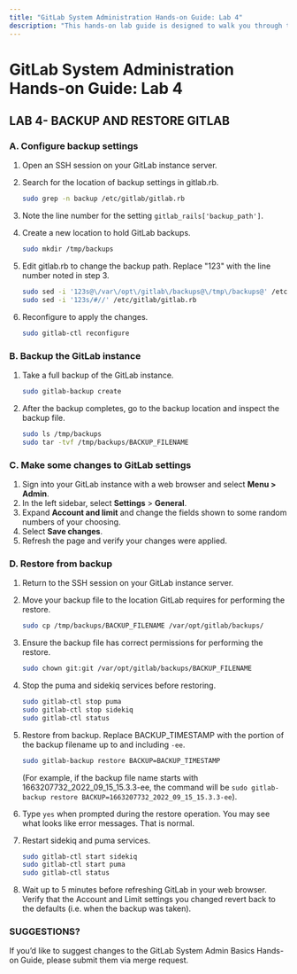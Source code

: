 ```yaml
---
title: "GitLab System Administration Hands-on Guide: Lab 4"
description: "This hands-on lab guide is designed to walk you through the lab exercises used in the GitLab System Administration course."
---
```


# GitLab System Administration Hands-on Guide: Lab 4


## LAB 4- BACKUP AND RESTORE GITLAB

### A. Configure backup settings

1. Open an SSH session on your GitLab instance server.
2. Search for the location of backup settings in gitlab.rb.

     ```bash
   sudo grep -n backup /etc/gitlab/gitlab.rb
     ```

3. Note the line number for the setting `gitlab_rails['backup_path']`.
4. Create a new location to hold GitLab backups.

     ```bash
   sudo mkdir /tmp/backups
     ```

5. Edit gitlab.rb to change the backup path. Replace "123" with the line number noted in step 3.

    ```bash
   sudo sed -i '123s@\/var\/opt\/gitlab\/backups@\/tmp\/backups@' /etc/gitlab/gitlab.rb
   sudo sed -i '123s/#//' /etc/gitlab/gitlab.rb
    ```

6. Reconfigure to apply the changes.

    ```bash
   sudo gitlab-ctl reconfigure
    ```

### B. Backup the GitLab instance

1. Take a full backup of the GitLab instance.

    ```bash
   sudo gitlab-backup create
    ```

2. After the backup completes, go to the backup location and inspect the backup file.

    ```bash
   sudo ls /tmp/backups
   sudo tar -tvf /tmp/backups/BACKUP_FILENAME
    ```

### C. Make some changes to GitLab settings

1. Sign into your GitLab instance with a web browser and select **Menu > Admin**.
2. In the left sidebar, select **Settings** > **General**.
3. Expand **Account and limit** and change the fields shown to some random numbers of your choosing.
4. Select **Save changes**.
5. Refresh the page and verify your changes were applied.

### D. Restore from backup

1. Return to the SSH session on your GitLab instance server.
2. Move your backup file to the location GitLab requires for performing the restore.

    ```bash
   sudo cp /tmp/backups/BACKUP_FILENAME /var/opt/gitlab/backups/
    ```

3. Ensure the backup file has correct permissions for performing the restore.

    ```bash
   sudo chown git:git /var/opt/gitlab/backups/BACKUP_FILENAME
    ```

4. Stop the puma and sidekiq services before restoring.

    ```bash
   sudo gitlab-ctl stop puma
   sudo gitlab-ctl stop sidekiq
   sudo gitlab-ctl status
    ```

5. Restore from backup. Replace BACKUP_TIMESTAMP with the portion of the backup filename up to and including `-ee`.

    ```bash
   sudo gitlab-backup restore BACKUP=BACKUP_TIMESTAMP
    ```

    (For example, if the backup file name starts with 1663207732_2022_09_15_15.3.3-ee, the command will be `sudo gitlab-backup restore BACKUP=1663207732_2022_09_15_15.3.3-ee`).

6. Type `yes` when prompted during the restore operation. You may see what looks like error messages. That is normal.

7. Restart sidekiq and puma services.

    ```bash
   sudo gitlab-ctl start sidekiq
   sudo gitlab-ctl start puma
   sudo gitlab-ctl status
    ```

8. Wait up to 5 minutes before refreshing GitLab in your web browser. Verify that the Account and Limit settings you changed revert back to the defaults (i.e. when the backup was taken).


### SUGGESTIONS?

If you’d like to suggest changes to the GitLab System Admin Basics Hands-on Guide, please submit them via merge request.



